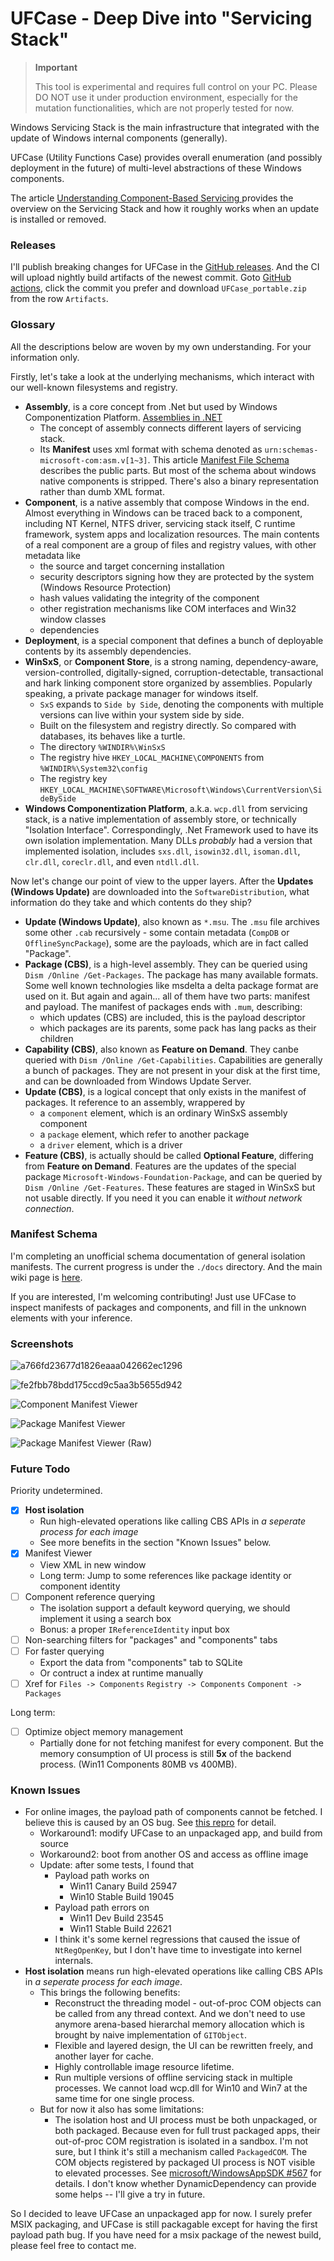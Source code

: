 # UFCase - Deep Dive into "Servicing Stack"

> **Important**
> 
> This tool is experimental and requires full control on your PC. Please DO NOT use it under production environment, especially for the mutation functionalities, which are not properly tested for now.

Windows Servicing Stack is the main infrastructure that integrated with the update of Windows internal components (generally).

UFCase (Utility Functions Case) provides overall enumeration (and possibly deployment in the future) of multi-level abstractions of these Windows components.

The article [Understanding Component-Based Servicing
](https://techcommunity.microsoft.com/t5/ask-the-performance-team/understanding-component-based-servicing/ba-p/373012) provides the overview on the Servicing Stack and how it roughly works when an update is installed or removed.

### Releases

I'll publish breaking changes for UFCase in the [GitHub releases](https://github.com/seven-mile/UFCase/releases). And the CI will upload nightly build artifacts of the newest commit. Goto [GitHub actions](https://github.com/seven-mile/UFCase/actions), click the commit you prefer and download `UFCase_portable.zip` from the row `Artifacts`.

### Glossary

All the descriptions below are woven by my own understanding. For your information only.

Firstly, let's take a look at the underlying mechanisms, which interact with our well-known filesystems and registry.

* **Assembly**, is a core concept from .Net but used by Windows Componentization Platform. [Assemblies in .NET
](https://learn.microsoft.com/en-us/dotnet/standard/assembly/)
  * The concept of assembly connects different layers of servicing stack.
  * Its **Manifest** uses xml format with schema denoted as `urn:schemas-microsoft-com:asm.v[1~3]`. This article [Manifest File Schema
](https://learn.microsoft.com/en-us/windows/win32/sbscs/manifest-file-schema) describes the public parts. But most of the schema about windows native components is stripped. There's also a binary representation rather than dumb XML format.
* **Component**, is a native assembly that compose Windows in the end. Almost everything in Windows can be traced back to a component, including NT Kernel, NTFS driver, servicing stack itself, C runtime framework, system apps and localization resources. The main contents of a real component are a group of files and registry values, with other metadata like
  * the source and target concerning installation 
  * security descriptors signing how they are protected by the system (Windows Resource Protection)
  * hash values validating the integrity of the component
  * other registration mechanisms like COM interfaces and Win32 window classes
  * dependencies
* **Deployment**, is a special component that defines a bunch of deployable contents by its assembly dependencies.
* **WinSxS**, or **Component Store**, is a strong naming, dependency-aware, version-controlled, digitally-signed, corruption-detectable, transactional and hark linking component store organized by assemblies. Popularly speaking, a private package manager for windows itself.
  * `SxS` expands to `Side by Side`, denoting the components with multiple versions can live within your system side by side.
  * Built on the filesystem and registry directly. So compared with databases, its behaves like a turtle.
  * The directory `%WINDIR%\WinSxS`
  * The registry hive `HKEY_LOCAL_MACHINE\COMPONENTS` from `%WINDIR%\System32\config`
  * The registry key `HKEY_LOCAL_MACHINE\SOFTWARE\Microsoft\Windows\CurrentVersion\SideBySide`
* **Windows Componentization Platform**, a.k.a. `wcp.dll` from servicing stack, is a native implementation of assembly store, or technically "Isolation Interface". Correspondingly, .Net Framework used to have its own isolation implementation. Many DLLs *probably* had a version that implemented isolation, includes `sxs.dll`, `isowin32.dll`, `isoman.dll`, `clr.dll`, `coreclr.dll`, and even `ntdll.dll`.

Now let's change our point of view to the upper layers. After the **Updates (Windows Update)** are downloaded into the `SoftwareDistribution`, what information do they take and which contents do they ship?

* **Update (Windows Update)**, also known as `*.msu`. The `.msu` file archives some other `.cab` recursively - some contain metadata (`CompDB` or `OfflineSyncPackage`), some are the payloads, which are in fact called "Package".
* **Package (CBS)**, is a high-level assembly. They can be queried using `Dism /Online /Get-Packages`. The package has many available formats. Some well known technologies like msdelta a delta package format are used on it. But again and again... all of them have two parts: manifest and payload. The manifest of packages ends with `.mum`, describing:
  * which updates (CBS) are included, this is the payload descriptor
  * which packages are its parents, some pack has lang packs as their children
* **Capability (CBS)**, also known as **Feature on Demand**. They canbe queried with `Dism /Online /Get-Capabilities`. Capabilities are generally a bunch of packages. They are not present in your disk at the first time, and can be downloaded from Windows Update Server.
* **Update (CBS)**, is a logical concept that only exists in the manifest of packages. It reference to an assembly, wrappered by
  * a `component` element, which is an ordinary WinSxS assembly component
  * a `package` element, which refer to another package
  * a `driver` element, which is a driver
* **Feature (CBS)**, is actually should be called **Optional Feature**, differing from **Feature on Demand**. Features are the updates of the special package `Microsoft-Windows-Foundation-Package`, and can be queried by `Dism /Online /Get-Features`. These features are staged in WinSxS but not usable directly. If you need it you can enable it *without network connection*.

### Manifest Schema

I'm completing an unofficial schema documentation of general isolation manifests. The current progress is under the `./docs` directory. And the main wiki page is [here](./docs/manifest_schema.md).

If you are interested, I'm welcoming contributing! Just use UFCase to inspect manifests of packages and components, and fill in the unknown elements with your inference.

### Screenshots

![a766fd23677d1826eaaa042662ec1296](https://github.com/seven-mile/UFCase/assets/56445491/efbbe1d3-b0da-4e2e-a09f-e7cf33961b37)

![fe2fbb78bdd175ccd9c5aa3b5655d942](https://github.com/seven-mile/UFCase/assets/56445491/e51b00a4-69b4-403b-b326-e30074c6c819)

![Component Manifest Viewer](https://github.com/seven-mile/UFCase/assets/56445491/c76e17df-ff7c-4442-898a-b51a51ff9177)

![Package Manifest Viewer](https://github.com/seven-mile/UFCase/assets/56445491/31e5f654-12b1-4eef-af03-b78d461740db)

![Package Manifest Viewer (Raw)](https://github.com/seven-mile/UFCase/assets/56445491/b31f5633-036f-4e44-baf5-b7d8399dd556)

### Future Todo

Priority undetermined.

- [x] **Host isolation**
  * Run high-elevated operations like calling CBS APIs in *a seperate process for each image*
  * See more benefits in the section "Known Issues" below.
- [x] Manifest Viewer
  * View XML in new window
  * Long term: Jump to some references like package identity or component identity
- [ ] Component reference querying
  * The isolation support a default keyword querying, we should implement it using a search box
  * Bonus: a proper `IReferenceIdentity` input box
- [ ] Non-searching filters for "packages" and "components" tabs
- [ ] For faster querying
  * Export the data from "components" tab to SQLite
  * Or contruct a index at runtime manually
- [ ] Xref for `Files -> Components` `Registry -> Components` `Component -> Packages`

Long term:

- [ ] Optimize object memory management
  * Partially done for not fetching manifest for every component. But the memory consumption of UI process is still **5x** of the backend process. (Win11 Components 80MB vs 400MB).

### Known Issues

* For online images, the payload path of components cannot be fetched. I believe this is caused by an OS bug. See [this repro](https://github.com/seven-mile/BugRepro_PackagedRegOpenKeyEx) for detail.
  * Workaround1: modify UFCase to an unpackaged app, and build from source
  * Workaround2: boot from another OS and access as offline image
  * Update: after some tests, I found that
    * Payload path works on
      * Win11 Canary Build 25947
      * Win10 Stable Build 19045
    * Payload path errors on
      * Win11 Dev Build 23545
      * Win11 Stable Build 22621
    * I think it's some kernel regressions that caused the issue of `NtRegOpenKey`, but I don't have time to investigate into kernel internals.
* **Host isolation** means run high-elevated operations like calling CBS APIs in *a seperate process for each image*.
  * This brings the following benefits:
    * Reconstruct the threading model - out-of-proc COM objects can be called from any thread context. And we don't need to use anymore arena-based hierarchal memory allocation which is brought by naive implementation of `GITObject`.
    * Flexible and layered design, the UI can be rewritten freely, and another layer for cache.
    * Highly controllable image resource lifetime.
    * Run multiple versions of offline servicing stack in multiple processes. We cannot load wcp.dll for Win10 and Win7 at the same time for one single process.
  * But for now it also has some limitations:
    * The isolation host and UI process must be both unpackaged, or both packaged. Because even for full trust packaged apps, their out-of-proc COM registration is isolated in a sandbox. I'm not sure, but I think it's still a mechanism called `PackagedCOM`. The COM objects registered by packaged UI process is NOT visible to elevated processes. See [microsoft/WindowsAppSDK #567](https://github.com/microsoft/WindowsAppSDK/issues/567) for details. I don't know whether DynamicDependency can provide some helps -- I'll give a try in future.

So I decided to leave UFCase an unpackaged app for now. I surely prefer MSIX packaging, and UFCase is still packagable except for having the first payload path bug. If you have need for a msix package of the newest build, please feel free to contact me.
